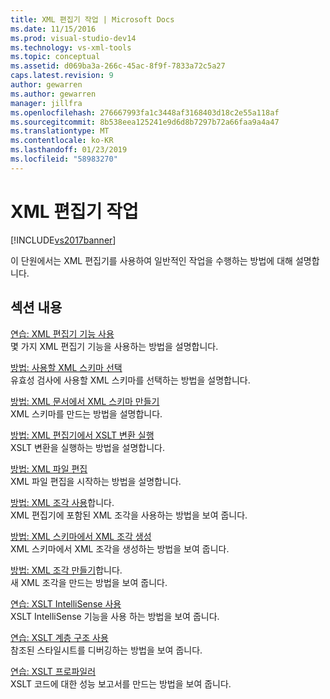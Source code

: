 ```yaml
---
title: XML 편집기 작업 | Microsoft Docs
ms.date: 11/15/2016
ms.prod: visual-studio-dev14
ms.technology: vs-xml-tools
ms.topic: conceptual
ms.assetid: d069ba3a-266c-45ac-8f9f-7833a72c5a27
caps.latest.revision: 9
author: gewarren
ms.author: gewarren
manager: jillfra
ms.openlocfilehash: 276667993fa1c3448af3168403d18c2e55a118af
ms.sourcegitcommit: 8b538eea125241e9d6d8b7297b72a66faa9a4a47
ms.translationtype: MT
ms.contentlocale: ko-KR
ms.lasthandoff: 01/23/2019
ms.locfileid: "58983270"
---
```

# <a name="xml-editor-tasks"></a>XML 편집기 작업
[!INCLUDE[vs2017banner](../includes/vs2017banner.md)]

  
이 단원에서는 XML 편집기를 사용하여 일반적인 작업을 수행하는 방법에 대해 설명합니다.  
  
## <a name="in-this-section"></a>섹션 내용  
 [연습: XML 편집기 기능 사용](../xml-tools/walkthrough-using-xml-editor-features.md)  
 몇 가지 XML 편집기 기능을 사용하는 방법을 설명합니다.  
  
 [방법: 사용할 XML 스키마 선택](../xml-tools/how-to-select-the-xml-schemas-to-use.md)  
 유효성 검사에 사용할 XML 스키마를 선택하는 방법을 설명합니다.  
  
 [방법: XML 문서에서 XML 스키마 만들기](../xml-tools/how-to-create-an-xml-schema-from-an-xml-document.md)  
 XML 스키마를 만드는 방법을 설명합니다.  
  
 [방법: XML 편집기에서 XSLT 변환 실행](../xml-tools/how-to-execute-an-xslt-transformation-from-the-xml-editor.md)  
 XSLT 변환을 실행하는 방법을 설명합니다.  
  
 [방법: XML 파일 편집](../xml-tools/how-to-edit-xml-files.md)  
 XML 파일 편집을 시작하는 방법을 설명합니다.  
  
 [방법: XML 조각 사용](../xml-tools/how-to-use-xml-snippets.md)합니다.  
 XML 편집기에 포함된 XML 조각을 사용하는 방법을 보여 줍니다.  
  
 [방법: XML 스키마에서 XML 조각 생성](../xml-tools/how-to-generate-an-xml-snippet-from-an-xml-schema.md)  
 XML 스키마에서 XML 조각을 생성하는 방법을 보여 줍니다.  
  
 [방법: XML 조각 만들기](../xml-tools/how-to-create-xml-snippets.md)합니다.  
 새 XML 조각을 만드는 방법을 보여 줍니다.  
  
 [연습: XSLT IntelliSense 사용](../xml-tools/walkthrough-using-xslt-intellisense.md)  
 XSLT IntelliSense 기능을 사용 하는 방법을 보여 줍니다.  
  
 [연습: XSLT 계층 구조 사용](../xml-tools/walkthrough-using-xslt-hierarchy.md)  
 참조된 스타일시트를 디버깅하는 방법을 보여 줍니다.  
  
 [연습: XSLT 프로파일러](../xml-tools/walkthrough-xslt-profiler.md)  
 XSLT 코드에 대한 성능 보고서를 만드는 방법을 보여 줍니다.
